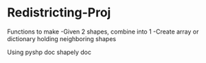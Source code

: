 # Redistricting-Proj

Functions to make
-Given 2 shapes, combine into 1
-Create array or dictionary holding neighboring shapes

Using
pyshp doc
shapely doc
